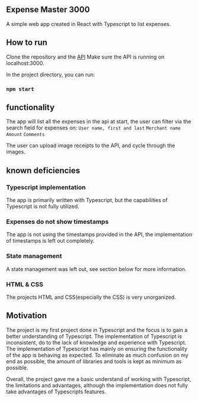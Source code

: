 ## Expense Master 3000
A simple web app created in React with Typescript to list expenses.

## How to run

Clone the repository and the [API](https://github.com/pleo-io/frontend-challenge)
Make sure the API is running on localhost:3000.

In the project directory, you can run:
### `npm start`

## functionality
The app will list all the expenses in the api at start, the user can filter via the search field for expenses on:
`User name, first and last`
`Merchant name`
`Amount`
`Comments`

The user can upload image receipts to the API, and cycle through the images.

## known deficiencies
### Typescript implementation
The app is primarily written with Typescript, but the capabilities of Typescript is not fully utilized.

### Expenses do not show timestamps
The app is not using the timestamps provided in the API, the implementation of timestamps is left out completely.

### State management
A state management was left out, see section below for more information.

### HTML & CSS
The projects HTML and CSS(especially the CSS) is very unorganized.﻿

## Motivation
The project is my first project done in Typescript and the focus is to gain a better understanding of Typescript. The implementation of Typescript is inconsistent, do to the lack of knowledge and experience with Typescript. The implementation of Typescript has mainly on ensuring the functionality of the app is behaving as expected. To eliminate as much confusion on my end as possible, the amount of libraries and tools is kept as minimum as possible.

Overall, the project gave me a basic understand of working with Typescript, the limitations and advantages, although the implementation does not fully take advantages of Typescripts features.